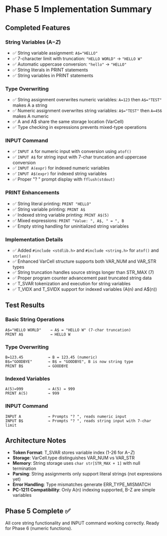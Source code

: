 # Phase 5 Implementation Summary

## Completed Features

### String Variables (A$-Z$)
- ✅ String variable assignment: `A$="HELLO"`
- ✅ 7-character limit with truncation: `"HELLO WORLD"` → `"HELLO W"`
- ✅ Automatic uppercase conversion: `"hello"` → `"HELLO"`
- ✅ String literals in PRINT statements
- ✅ String variables in PRINT statements

### Type Overwriting
- ✅ String assignment overwrites numeric variables: `A=123` then `A$="TEST"` makes A a string
- ✅ Numeric assignment overwrites string variables: `A$="TEST"` then `A=456` makes A numeric
- ✅ A and A$ share the same storage location (VarCell)
- ✅ Type checking in expressions prevents mixed-type operations

### INPUT Command
- ✅ `INPUT A` for numeric input with conversion using `atof()`
- ✅ `INPUT A$` for string input with 7-char truncation and uppercase conversion
- ✅ `INPUT A(expr)` for indexed numeric variables
- ✅ `INPUT A$(expr)` for indexed string variables
- ✅ Proper "? " prompt display with `fflush(stdout)`

### PRINT Enhancements
- ✅ String literal printing: `PRINT "HELLO"`
- ✅ String variable printing: `PRINT A$`
- ✅ Indexed string variable printing: `PRINT A$(5)`
- ✅ Mixed expressions: `PRINT "Value: ", A$, " = ", B`
- ✅ Empty string handling for uninitialized string variables

### Implementation Details
- ✅ Added `#include <stdlib.h>` and `#include <string.h>` for `atof()` and `strlen()`
- ✅ Enhanced VarCell structure supports both VAR_NUM and VAR_STR types
- ✅ String truncation handles source strings longer than STR_MAX (7)
- ✅ Proper program counter advancement past truncated string data
- ✅ T_SVAR tokenization and execution for string variables
- ✅ T_VIDX and T_SVIDX support for indexed variables (A(n) and A$(n))

## Test Results

### Basic String Operations
```basic
A$="HELLO WORLD"    → A$ = "HELLO W" (7-char truncation)
PRINT A$            → HELLO W
```

### Type Overwriting
```basic
B=123.45           → B = 123.45 (numeric)
B$="GOODBYE"       → B$ = "GOODBYE", B is now string type
PRINT B$           → GOODBYE
```

### Indexed Variables
```basic
A(5)=999           → A(5) = 999
PRINT A(5)         → 999
```

### INPUT Command
```basic
INPUT A            → Prompts "? ", reads numeric input
INPUT B$           → Prompts "? ", reads string input with 7-char limit
```

## Architecture Notes

- **Token Format**: T_SVAR stores variable index (1-26 for A$-Z$)
- **Storage**: VarCell.type distinguishes VAR_NUM vs VAR_STR
- **Memory**: String storage uses `char str[STR_MAX + 1]` with null termination
- **Parsing**: String assignments only support literal strings (not expressions yet)
- **Error Handling**: Type mismatches generate ERR_TYPE_MISMATCH
- **PC-1211 Compatibility**: Only A(n) indexing supported, B-Z are simple variables

## Phase 5 Complete ✅

All core string functionality and INPUT command working correctly. Ready for Phase 6 (numeric functions).
